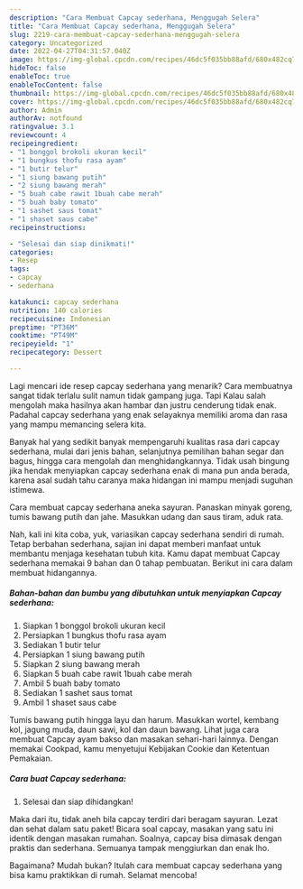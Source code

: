 ```yaml
---
description: "Cara Membuat Capcay sederhana, Menggugah Selera"
title: "Cara Membuat Capcay sederhana, Menggugah Selera"
slug: 2219-cara-membuat-capcay-sederhana-menggugah-selera
category: Uncategorized
date: 2022-04-27T04:31:57.040Z
image: https://img-global.cpcdn.com/recipes/46dc5f035bb88afd/680x482cq70/capcay-sederhana-foto-resep-utama.jpg
hideToc: false
enableToc: true
enableTocContent: false
thumbnail: https://img-global.cpcdn.com/recipes/46dc5f035bb88afd/680x482cq70/capcay-sederhana-foto-resep-utama.jpg
cover: https://img-global.cpcdn.com/recipes/46dc5f035bb88afd/680x482cq70/capcay-sederhana-foto-resep-utama.jpg
author: Admin
authorAv: notfound
ratingvalue: 3.1
reviewcount: 4
recipeingredient:
- "1 bonggol brokoli ukuran kecil"
- "1 bungkus thofu rasa ayam"
- "1 butir telur"
- "1 siung bawang putih"
- "2 siung bawang merah"
- "5 buah cabe rawit 1buah cabe merah"
- "5 buah baby tomato"
- "1 sashet saus tomat"
- "1 shaset saus cabe"
recipeinstructions:

- "Selesai dan siap dinikmati!"
categories:
- Resep
tags:
- capcay
- sederhana

katakunci: capcay sederhana 
nutrition: 140 calories
recipecuisine: Indonesian
preptime: "PT36M"
cooktime: "PT49M"
recipeyield: "1"
recipecategory: Dessert

---
```



Lagi mencari ide resep capcay sederhana yang menarik? Cara membuatnya sangat tidak terlalu sulit namun tidak gampang juga. Tapi Kalau salah mengolah maka hasilnya akan hambar dan justru cenderung tidak enak. Padahal capcay sederhana yang enak selayaknya memiliki aroma dan rasa yang mampu memancing selera kita.


Banyak hal yang sedikit banyak mempengaruhi kualitas rasa dari capcay sederhana, mulai dari jenis bahan, selanjutnya pemilihan bahan segar dan bagus, hingga cara mengolah dan menghidangkannya. Tidak usah bingung jika hendak menyiapkan capcay sederhana enak di mana pun anda berada, karena asal sudah tahu caranya maka hidangan ini mampu menjadi suguhan istimewa.

Cara membuat capcay sederhana aneka sayuran. Panaskan minyak goreng, tumis bawang putih dan jahe. Masukkan udang dan saus tiram, aduk rata.


Nah, kali ini kita coba, yuk, variasikan capcay sederhana sendiri di rumah. Tetap berbahan sederhana, sajian ini dapat memberi manfaat untuk membantu menjaga kesehatan tubuh kita. Kamu dapat membuat Capcay sederhana memakai 9 bahan dan 0 tahap pembuatan. Berikut ini cara dalam membuat hidangannya.

<!--inarticleads1-->

##### Bahan-bahan dan bumbu yang dibutuhkan untuk menyiapkan Capcay sederhana:

1. Siapkan 1 bonggol brokoli ukuran kecil
1. Persiapkan 1 bungkus thofu rasa ayam
1. Sediakan 1 butir telur
1. Persiapkan 1 siung bawang putih
1. Siapkan 2 siung bawang merah
1. Siapkan 5 buah cabe rawit 1buah cabe merah
1. Ambil 5 buah baby tomato
1. Sediakan 1 sashet saus tomat
1. Ambil 1 shaset saus cabe


Tumis bawang putih hingga layu dan harum. Masukkan wortel, kembang kol, jagung muda, daun sawi, kol dan daun bawang. Lihat juga cara membuat Capcay ayam bakso dan masakan sehari-hari lainnya. Dengan memakai Cookpad, kamu menyetujui Kebijakan Cookie dan Ketentuan Pemakaian. 

<!--inarticleads2-->

##### Cara buat Capcay sederhana:


1. Selesai dan siap dihidangkan!

Maka dari itu, tidak aneh bila capcay terdiri dari beragam sayuran. Lezat dan sehat dalam satu paket! Bicara soal capcay, masakan yang satu ini identik dengan masakan rumahan. Soalnya, capcay bisa dimasak dengan praktis dan sederhana. Semuanya tampak menggiurkan dan enak lho. 

Bagaimana? Mudah bukan? Itulah cara membuat capcay sederhana yang bisa kamu praktikkan di rumah. Selamat mencoba!

